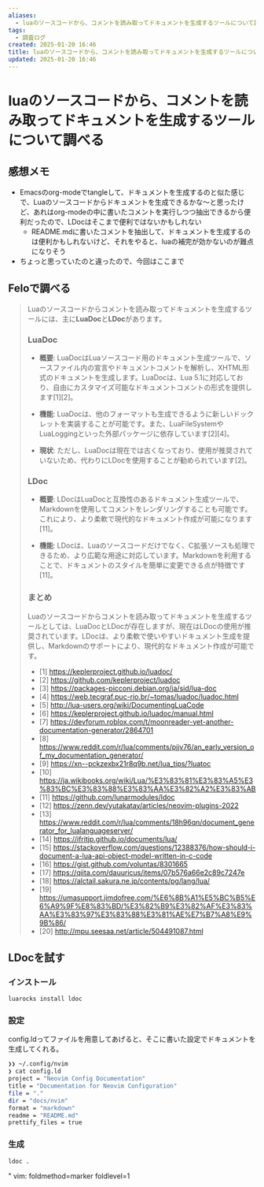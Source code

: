 ```yaml
---
aliases:
  - luaのソースコードから、コメントを読み取ってドキュメントを生成するツールについて調べる
tags:
  - 調査ログ
created: 2025-01-20 16:46
title: luaのソースコードから、コメントを読み取ってドキュメントを生成するツールについて調べる
updated: 2025-01-20 16:46
---
```


# luaのソースコードから、コメントを読み取ってドキュメントを生成するツールについて調べる

## 感想メモ

- Emacsのorg-modeでtangleして、ドキュメントを生成するのと似た感じで、Luaのソースコードからドキュメントを生成できるかな〜と思ったけど、あれはorg-modeの中に書いたコメントを実行しつつ抽出できるから便利だったので、LDocはそこまで便利ではないかもしれない
    - README.mdに書いたコメントを抽出して、ドキュメントを生成するのは便利かもしれないけど、それをやると、luaの補完が効かないのが難点になりそう
- ちょっと思っていたのと違ったので、今回はここまで

## Feloで調べる
<!--{{{-->

> Luaのソースコードからコメントを読み取ってドキュメントを生成するツールには、主に**LuaDoc**と**LDoc**があります。
> 
> ### **LuaDoc**
> 
> - **概要**: LuaDocはLuaソースコード用のドキュメント生成ツールで、ソースファイル内の宣言やドキュメントコメントを解析し、XHTML形式のドキュメントを生成します。LuaDocは、Lua 5.1に対応しており、自由にカスタマイズ可能なドキュメントコメントの形式を提供します[1][2]。
> 
> - **機能**: LuaDocは、他のフォーマットも生成できるように新しいドックレットを実装することが可能です。また、LuaFileSystemやLuaLoggingといった外部パッケージに依存しています[2][4]。
> 
> - **現状**: ただし、LuaDocは現在では古くなっており、使用が推奨されていないため、代わりにLDocを使用することが勧められています[2]。
> 
> ### **LDoc**
> 
> - **概要**: LDocはLuaDocと互換性のあるドキュメント生成ツールで、Markdownを使用してコメントをレンダリングすることも可能です。これにより、より柔軟で現代的なドキュメント作成が可能になります[11]。
> 
> - **機能**: LDocは、Luaのソースコードだけでなく、C拡張ソースも処理できるため、より広範な用途に対応しています。Markdownを利用することで、ドキュメントのスタイルを簡単に変更できる点が特徴です[11]。
> 
> ### **まとめ**
> 
> Luaのソースコードからコメントを読み取ってドキュメントを生成するツールとしては、LuaDocとLDocが存在しますが、現在はLDocの使用が推奨されています。LDocは、より柔軟で使いやすいドキュメント生成を提供し、Markdownのサポートにより、現代的なドキュメント作成が可能です。
> 
> - [1] https://keplerproject.github.io/luadoc/
> - [2] https://github.com/keplerproject/luadoc
> - [3] https://packages-picconi.debian.org/ja/sid/lua-doc
> - [4] https://web.tecgraf.puc-rio.br/~tomas/luadoc/luadoc.html
> - [5] http://lua-users.org/wiki/DocumentingLuaCode
> - [6] https://keplerproject.github.io/luadoc/manual.html
> - [7] https://devforum.roblox.com/t/moonreader-yet-another-documentation-generator/2864701
> - [8] https://www.reddit.com/r/lua/comments/pjjv76/an_early_version_of_my_documentation_generator/
> - [9] https://xn--pckzexbx21r8q9b.net/lua_tips/?luatoc
> - [10] https://ja.wikibooks.org/wiki/Lua/%E3%83%81%E3%83%A5%E3%83%BC%E3%83%88%E3%83%AA%E3%82%A2%E3%83%AB
> - [11] https://github.com/lunarmodules/ldoc
> - [12] https://zenn.dev/yutakatay/articles/neovim-plugins-2022
> - [13] https://www.reddit.com/r/lua/comments/18h96qn/document_generator_for_lualanguageserver/
> - [14] https://ifritjp.github.io/documents/lua/
> - [15] https://stackoverflow.com/questions/12388376/how-should-i-document-a-lua-api-object-model-written-in-c-code
> - [16] https://gist.github.com/voluntas/8301665
> - [17] https://qiita.com/dauuricus/items/07b576a66e2c89c7247e
> - [18] https://alctail.sakura.ne.jp/contents/pg/lang/lua/
> - [19] https://umasupport.jimdofree.com/%E6%8B%A1%E5%BC%B5%E6%A9%9F%E8%83%BD/%E3%82%B9%E3%82%AF%E3%83%AA%E3%83%97%E3%83%88%E3%81%AE%E7%B7%A8%E9%9B%86/
> - [20] http://mpu.seesaa.net/article/504491087.html

<!--}}}-->

## LDocを試す

### インストール

```bash
luarocks install ldoc
```

### 設定

config.ldってファイルを用意してあげると、そこに書いた設定でドキュメントを生成してくれる。

```bash
❯❯ ~/.config/nvim
❯ cat config.ld
project = "Neovim Config Documentation"
title = "Documentation for Neovim Configuration"
file = "."
dir = "docs/nvim"
format = "markdown"
readme = "README.md"
prettify_files = true
```

### 生成

```bash
ldoc .
```

" vim: foldmethod=marker foldlevel=1
